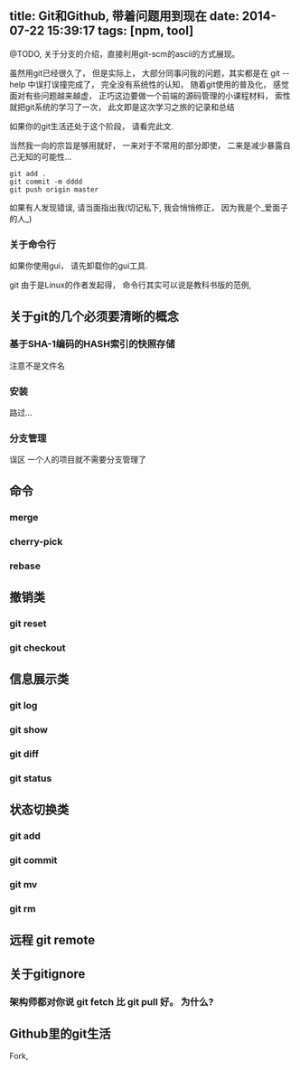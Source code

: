 title: Git和Github, 带着问题用到现在
date: 2014-07-22 15:39:17
tags: [npm, tool]
---

@TODO, 关于分支的介绍，直接利用git-scm的ascii的方式展现。

虽然用git已经很久了， 但是实际上， 大部分同事问我的问题，其实都是在 git --help 中误打误撞完成了， 完全没有系统性的认知， 随着git使用的普及化， 感觉面对有些问题越来越虚， 正巧这边要做一个前端的源码管理的小课程材料， 索性就把git系统的学习了一次， 此文即是这次学习之旅的记录和总结

如果你的git生活还处于这个阶段， 请看完此文.

当然我一向的宗旨是够用就好， 一来对于不常用的部分即使， 二来是减少暴露自己无知的可能性...

```
git add .
git commit -m dddd
git push origin master
```

如果有人发现错误, 请当面指出我(切记私下, 我会悄悄修正， 因为我是个_爱面子的人_)

### 关于命令行

如果你使用gui， 请先卸载你的gui工具.

git 由于是Linux的作者发起得， 命令行其实可以说是教科书版的范例, 


## 关于git的几个必须要清晰的概念


### 基于SHA-1编码的HASH索引的快照存储

注意不是文件名


### 



### 安装

路过...


### 分支管理

误区
一个人的项目就不需要分支管理了


## 命令

### merge

### cherry-pick

### rebase



## 撤销类

### git reset

### git checkout 


## 信息展示类

### git log

### git show

### git diff

### git status


## 状态切换类

### git add

### git commit 

### git mv 

### git rm

## 远程 git remote 

## 关于gitignore

### 架构师都对你说 git fetch 比 git pull 好。 为什么? 

## Github里的git生活

Fork, 